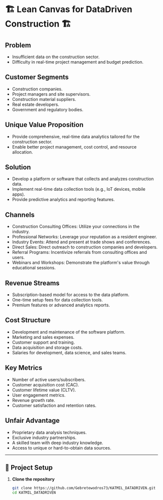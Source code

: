 # 🏗️ Lean Canvas for DataDriven Construction 🏗️

## Problem
- Insufficient data on the construction sector.
- Difficulty in real-time project management and budget prediction.

## Customer Segments
- Construction companies.
- Project managers and site supervisors.
- Construction material suppliers.
- Real estate developers.
- Government and regulatory bodies.

## Unique Value Proposition
- Provide comprehensive, real-time data analytics tailored for the construction sector.
- Enable better project management, cost control, and resource allocation.

## Solution
- Develop a platform or software that collects and analyzes construction data.
- Implement real-time data collection tools (e.g., IoT devices, mobile apps).
- Provide predictive analytics and reporting features.

## Channels
- Construction Consulting Offices: Utilize your connections in the industry.
- Professional Networks: Leverage your reputation as a resident engineer.
- Industry Events: Attend and present at trade shows and conferences.
- Direct Sales: Direct outreach to construction companies and developers.
- Referral Programs: Incentivize referrals from consulting offices and users.
- Webinars and Workshops: Demonstrate the platform's value through educational sessions.

## Revenue Streams
- Subscription-based model for access to the data platform.
- One-time setup fees for data collection tools.
- Premium features or advanced analytics reports.

## Cost Structure
- Development and maintenance of the software platform.
- Marketing and sales expenses.
- Customer support and training.
- Data acquisition and storage costs.
- Salaries for development, data science, and sales teams.

## Key Metrics
- Number of active users/subscribers.
- Customer acquisition cost (CAC).
- Customer lifetime value (CLTV).
- User engagement metrics.
- Revenue growth rate.
- Customer satisfaction and retention rates.

## Unfair Advantage
- Proprietary data analysis techniques.
- Exclusive industry partnerships.
- A skilled team with deep industry knowledge.
- Access to unique or hard-to-obtain data sources.

---

## 🌟 Project Setup

1. **Clone the repository**
   ```bash
   git clone https://github.com/Gebretewodros73/KATMIL_DATADRIVEN.git
   cd KATMIL_DATADRIVEN
   ```
